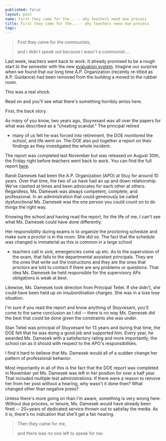```yaml
---
published: false
layout: post
name: First they came for the... - why teachers need due process
title: First they came for the... - why teachers need due process
tags: 
---
```


> <p>First they came for the communists,</p>
> and I didn't speak out because I wasn't a communist....

Last week, teachers went back to work. It already promised to be a
rough start to the semester with the new [evaluation
system](http://cestlaz.github.io/2013/09/06/why_i_might_no_longer_be_an_effective_teacher.html#.UizL5N9tw7w). Imagine
our surprise when we found that our long time A.P. Organization
(recently re-titled as A.P. Guidance) had been removed from the
building a moved to the rubber room.

This was a real shock.

Read on and you'll see what there's something horribly amiss here.

First, the back story.

As many of you know, two years ago, Stuyvesant was all over the papers
for what was described as a "cheating scandal." The principal retired
- many of us felt he was forced into retirement, the DOE monitored the
school, and life went on. The DOE also put together a report on their
findings as they investigated the whole incident.

The report was completed last November but was released on August
30th, the Friday right before teachers went back to work. You can find
the full report
[here](http://www.scribd.com/doc/164289314/Stuyvesant-Report-08-30-13-Final).

Randi Damesek had been the A.P. Organization (APO) at Stuy for around
10 years. Over that time, the two of us have had an up and down
relationship. We've clashed at times and been advocates for each other
at others. Regardless, Ms. Damesek was always competent, complete, and
professional. In an administration that could generously be called
dysfunctional Ms. Damesek was the one person you could count on to do
things the right way.

Knowing the school and having read the report, for the life of me, I
can't see what Ms. Damesek could have done differently. 

Her responsibility during exams is to organize the proctoring schedule
and make sure a proctor is in the room. She did so. The fact that the
schedule was changed is immaterial as this is common in a large school
- teachers call in sick, emergencies come up etc. As to the
supervision of the exam, that falls to the departmental assistant
principals. They are the ones that write out the instructions and they
are the ones that proctors are told to contact if there are any
problems or questions. That idea Ms. Damesek be held responsible for
the supervisory APs obligations is weak at best.

Likewise, Ms. Damesek took direction from Principal Teitel. If she
didn't, she could have been held up on insubordination charges. She was
in a lose lose situation.

I'm sure if you read the report and know anything of Stuyvesant,
you'll come to the same conclusion as I did -- there is no way
Ms. Damesek did the best that could be done given the constraints she
was under.

Stan Teitel was principal of Stuyvesant for 13 years and during that
time, the DOE felt that he was doing a good job and supported
him. Every year, he awarded Ms. Damesek with a satisfactory rating and
more importantly, the school ran as it should with respect to the
APO's responsibilities. 

I find it hard to believe that Ms. Damesek would all of a sudden
change her pattern of professional behavior.

Most importantly in all of this is the fact that the DOE report was
completed in November yet Ms. Damesek was left in her position for
over a half year. That included multiple test administrations. If
there were a reason to remove her from her post without a hearing, why
wasn't it done then? What changed other than negative press?

Unless there's more going on than I'm aware, something is very wrong
here. Without due process, or tenure, Ms. Damesek would have already
been fired -- 20+years of dedicated service thrown out to satisfay the
media. As it is, there's no indication that she'll get a fair hearing.

> <p>Then they came for me,</p>
> and there was no one left to speak for me.

